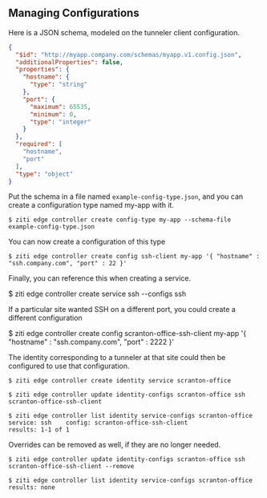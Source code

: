 ## Managing Configurations
Here is a JSON schema, modeled on the tunneler client configuration. 

```json
{
  "$id": "http://myapp.company.com/schemas/myapp.v1.config.json",
  "additionalProperties": false,
  "properties": {
    "hostname": {
      "type": "string"
    },
    "port": {
      "maximum": 65535,
      "minimum": 0,
      "type": "integer"
    }
  },
  "required": [
    "hostname",
    "port"
  ],
  "type": "object"
}
```

Put the schema in a file named `example-config-type.json`, and you can create a configuration type named my-app with it. 

    $ ziti edge controller create config-type my-app --schema-file example-config-type.json 

You can now create a configuration of this type

    $ ziti edge controller create config ssh-client my-app '{ "hostname" : "ssh.company.com", "port" : 22 }'

Finally, you can reference this when creating a service.


   $ ziti edge controller create service ssh --configs ssh

If a particular site wanted SSH on a different port, you could create a different configuration

   $ ziti edge controller create config scranton-office-ssh-client my-app '{ "hostname" : "ssh.company.com", "port" : 2222 }'

The identity corresponding to a tunneler at that site could then be configured to use that configuration.

    $ ziti edge controller create identity service scranton-office

    $ ziti edge controller update identity-configs scranton-office ssh scranton-office-ssh-client

    $ ziti edge controller list identity service-configs scranton-office
    service: ssh    config: scranton-office-ssh-client
    results: 1-1 of 1

Overrides can be removed as well, if they are no longer needed.

    $ ziti edge controller update identity-configs scranton-office ssh scranton-office-ssh-client --remove

    $ ziti edge controller list identity service-configs scranton-office
    results: none